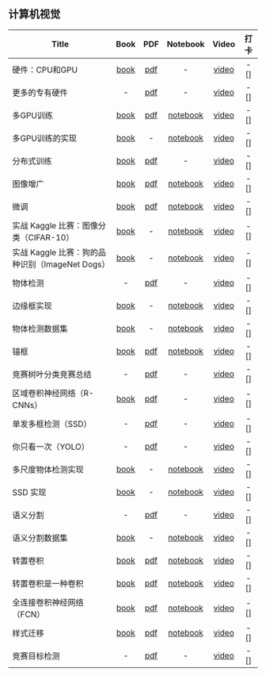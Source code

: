 ## 计算机视觉
| Title | Book | PDF | Notebook | Video | 打卡 |
| --- | :---: | :---: | :---: | :---: | :---: |
| 硬件：CPU和GPU | [book](https://zh-v2.d2l.ai/chapter_computational-performance/hardware.html) |[pdf](https://courses.d2l.ai/zh-v2/assets/pdfs/part-2_1.pdf) |- |[video](https://www.bilibili.com/video/BV1TU4y1j7Wd/) | - [] |
| 更多的专有硬件 | - |[pdf](https://courses.d2l.ai/zh-v2/assets/pdfs/part-2_2.pdf) |- |[video](https://www.bilibili.com/video/BV1VV41147PC/) | - [] |
| 多GPU训练 | [book](https://zh-v2.d2l.ai/chapter_computational-performance/multiple-gpus.html) |[pdf](https://courses.d2l.ai/zh-v2/assets/pdfs/part-2_3.pdf) |[notebook](https://courses.d2l.ai/zh-v2/assets/notebooks/chapter_computational-performance/multiple-gpus.slides.html) |[video](https://www.bilibili.com/video/BV1vU4y1V7rd/) | - [] |
| 多GPU训练的实现 | [book](https://zh-v2.d2l.ai/chapter_computational-performance/multiple-gpus-concise.html) |- |[notebook](https://courses.d2l.ai/zh-v2/assets/notebooks/chapter_computational-performance/multiple-gpus-concise.slides.html) |[video](https://www.bilibili.com/video/BV1MQ4y1R7Qg) | - [] |
| 分布式训练 | [book](https://zh-v2.d2l.ai/chapter_computational-performance/parameterserver.html) |[pdf](https://courses.d2l.ai/zh-v2/assets/pdfs/part-2_4.pdf) |- |[video](https://www.bilibili.com/video/BV1jU4y1G7iu) | - [] |
| 图像增广 | [book](https://zh-v2.d2l.ai/chapter_computer-vision/image-augmentation.html) |[pdf](https://courses.d2l.ai/zh-v2/assets/pdfs/part-2_5.pdf) |[notebook](https://courses.d2l.ai/zh-v2/assets/notebooks/chapter_computer-vision/image-augmentation.slides.html) |[video](https://www.bilibili.com/video/BV17y4y1g76q) | - [] |
| 微调 | [book](https://zh-v2.d2l.ai/chapter_computer-vision/fine-tuning.html) |[pdf](https://courses.d2l.ai/zh-v2/assets/pdfs/part-2_6.pdf) |[notebook](https://courses.d2l.ai/zh-v2/assets/notebooks/chapter_computer-vision/fine-tuning.slides.html) |[video](https://www.bilibili.com/video/BV1Sb4y1d7CR) | - [] |
| 实战 Kaggle 比赛：图像分类（CIFAR-10） | [book](https://zh-v2.d2l.ai/chapter_computer-vision/kaggle-cifar10.html) |- |[notebook](https://courses.d2l.ai/zh-v2/assets/notebooks/chapter_computer-vision/kaggle-cifar10.slides.html) |[video](https://www.bilibili.com/video/BV1Gy4y1M7Cu) | - [] |
| 实战 Kaggle 比赛：狗的品种识别（ImageNet Dogs） | [book](https://zh-v2.d2l.ai/chapter_computer-vision/kaggle-dog.html) |- |[notebook](https://courses.d2l.ai/zh-v2/assets/notebooks/chapter_computer-vision/kaggle-dog.slides.html) |[video](https://www.bilibili.com/video/BV1j5411T7wx) | - [] |
| 物体检测 | - |[pdf](https://courses.d2l.ai/zh-v2/assets/pdfs/part-2_7.pdf) |- |[video](https://www.bilibili.com/video/BV1Lh411Y7LX) | - [] |
| 边缘框实现 | [book](https://zh-v2.d2l.ai/chapter_computer-vision/bounding-box.html) |- |[notebook](https://courses.d2l.ai/zh-v2/assets/notebooks/chapter_computer-vision/bounding-box.slides.html) |[video](https://www.bilibili.com/video/BV1Lh411Y7LX?p=2) | - [] |
| 物体检测数据集 | [book](https://zh-v2.d2l.ai/chapter_computer-vision/object-detection-dataset.html) |- |[notebook](https://courses.d2l.ai/zh-v2/assets/notebooks/chapter_computer-vision/object-detection-dataset.slides.html) |[video](https://www.bilibili.com/video/BV1Lh411Y7LX?p=3) | - [] |
| 锚框 | [book](https://zh-v2.d2l.ai/chapter_computer-vision/anchor.html) |[pdf](https://courses.d2l.ai/zh-v2/assets/pdfs/part-2_8.pdf) |[notebook](https://courses.d2l.ai/zh-v2/assets/notebooks/chapter_computer-vision/anchor.slides.html) |[video](https://www.bilibili.com/video/BV1aB4y1K7za) | - [] |
| 竞赛树叶分类竞赛总结 | - |[pdf](https://courses.d2l.ai/zh-v2/assets/pdfs/part-2_9.pdf) |- |[video](https://www.bilibili.com/video/BV1by4y1K7SE) | - [] |
| 区域卷积神经网络（R-CNNs） | [book](https://zh-v2.d2l.ai/chapter_computer-vision/rcnn.html) |[pdf](https://courses.d2l.ai/zh-v2/assets/pdfs/part-2_10.pdf) |- |[video](https://www.bilibili.com/video/BV1Db4y1C71g) | - [] |
| 单发多框检测（SSD） | - |[pdf](https://courses.d2l.ai/zh-v2/assets/pdfs/part-2_11.pdf) |- |[video](https://www.bilibili.com/video/BV1Db4y1C71g) | - [] |
| 你只看一次（YOLO） | - |[pdf](https://courses.d2l.ai/zh-v2/assets/pdfs/part-2_12.pdf) |- |[video](https://www.bilibili.com/video/BV1Db4y1C71g) | - [] |
| 多尺度物体检测实现 | [book](https://zh-v2.d2l.ai/chapter_computer-vision/multiscale-object-detection.html) |- |[notebook](https://courses.d2l.ai/zh-v2/assets/notebooks/chapter_computer-vision/multiscale-object-detection.slides.html) |[video](https://www.bilibili.com/video/BV1ZX4y1c7Sw?p=1) | - [] |
| SSD 实现 | [book](https://zh-v2.d2l.ai/chapter_computer-vision/ssd.html) |- |[notebook](https://courses.d2l.ai/zh-v2/assets/notebooks/chapter_computer-vision/ssd.slides.html) |[video](https://www.bilibili.com/video/BV1ZX4y1c7Sw?p=2) | - [] |
| 语义分割 | - |[pdf](https://courses.d2l.ai/zh-v2/assets/pdfs/part-2_13.pdf) |- |[video](https://www.bilibili.com/video/BV1BK4y1M7Rd) | - [] |
| 语义分割数据集 | [book](https://zh-v2.d2l.ai/chapter_computer-vision/semantic-segmentation-and-dataset.html) |- |[notebook](https://courses.d2l.ai/zh-v2/assets/notebooks/chapter_computer-vision/semantic-segmentation-and-dataset.slides.html) |[video](https://www.bilibili.com/video/BV1BK4y1M7Rd?p=2) | - [] |
| 转置卷积 | [book](https://zh-v2.d2l.ai/chapter_computer-vision/transposed-conv.html) |[pdf](https://courses.d2l.ai/zh-v2/assets/pdfs/part-2_14.pdf) |[notebook](https://courses.d2l.ai/zh-v2/assets/notebooks/chapter_computer-vision/transposed-conv.slides.html) |[video](https://www.bilibili.com/video/BV17o4y1X7Jn/) | - [] |
| 转置卷积是一种卷积 | [book](https://zh-v2.d2l.ai/chapter_computer-vision/transposed-conv.html) |[pdf](https://courses.d2l.ai/zh-v2/assets/pdfs/part-2_15.pdf) |[notebook](https://courses.d2l.ai/zh-v2/assets/notebooks/chapter_computer-vision/transposed-conv.slides.html) |[video](https://www.bilibili.com/video/BV1CM4y1K7r7/) | - [] |
| 全连接卷积神经网络（FCN） | [book](https://zh-v2.d2l.ai/chapter_computer-vision/fcn.html) |[pdf](https://courses.d2l.ai/zh-v2/assets/pdfs/part-2_16.pdf) |[notebook](https://courses.d2l.ai/zh-v2/assets/notebooks/chapter_computer-vision/fcn.slides.html) |[video](https://www.bilibili.com/video/BV1af4y1L7Zu/) | - [] |
| 样式迁移 | [book](https://zh-v2.d2l.ai/chapter_computer-vision/neural-style.html) |[pdf](https://courses.d2l.ai/zh-v2/assets/pdfs/part-2_17.pdf) |[notebook](https://courses.d2l.ai/zh-v2/assets/notebooks/chapter_computer-vision/neural-style.slides.html) |[video](https://www.bilibili.com/video/BV1Eh41167GN/) | - [] |
| 竞赛目标检测 | - |[pdf](https://courses.d2l.ai/zh-v2/assets/pdfs/part-2_18.pdf) |- |[video](https://www.bilibili.com/video/BV1F64y1x7xP/) | - [] |
